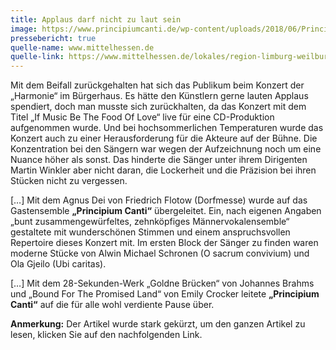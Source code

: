 ```yaml
---
title: Applaus darf nicht zu laut sein
image: https://www.principiumcanti.de/wp-content/uploads/2018/06/Principium-Canti-Lindenholzhausen.jpg
pressebericht: true
quelle-name: www.mittelhessen.de
quelle-link: https://www.mittelhessen.de/lokales/region-limburg-weilburg_artikel,-Applaus-darf-nicht-zu-laut-sein-_arid,1290261.html
---
```

Mit dem Beifall zurückgehalten hat sich das Publikum beim Konzert der „Harmonie“ im Bürgerhaus. Es hätte den Künstlern gerne lauten Applaus spendiert, doch man musste sich zurückhalten, da das Konzert mit dem Titel „If Music Be The Food Of Love“ live für eine CD-Produktion aufgenommen wurde. Und bei hochsommerlichen Temperaturen wurde das Konzert auch zu einer Herausforderung für die Akteure auf der Bühne. Die Konzentration bei den Sängern war wegen der Aufzeichnung noch um eine Nuance höher als sonst. Das hinderte die Sänger unter ihrem Dirigenten Martin Winkler aber nicht daran, die Lockerheit und die Präzision bei ihren Stücken nicht zu vergessen.

[…] Mit dem Agnus Dei von Friedrich Flotow (Dorfmesse) wurde auf das Gastensemble **„Principium Canti“** übergeleitet. Ein, nach eigenen Angaben „bunt zusammengewürfeltes, zehnköpfiges Männervokalensemble“ gestaltete mit wunderschönen Stimmen und einem anspruchsvollen Repertoire dieses Konzert mit. Im ersten Block der Sänger zu finden waren moderne Stücke von Alwin Michael Schronen (O sacrum convivium) und Ola Gjeilo (Ubi caritas).

[…] Mit dem 28-Sekunden-Werk „Goldne Brücken“ von Johannes Brahms und „Bound For The Promised Land“ von Emily Crocker leitete **„Principium Canti“** auf die für alle wohl verdiente Pause über.

**Anmerkung:** Der Artikel wurde stark gekürzt, um den ganzen Artikel zu lesen, klicken Sie auf den nachfolgenden Link.